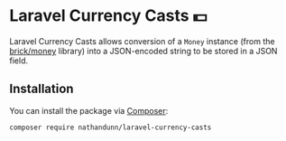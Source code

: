 # Laravel Currency Casts 💵

Laravel Currency Casts allows conversion of a `Money` instance (from the [brick/money](https://github.com/brick/money) library) into a JSON-encoded string to be stored in a JSON field.

## Installation

You can install the package via [Composer](https://getcomposer.org/):

```bash
composer require nathandunn/laravel-currency-casts
```
